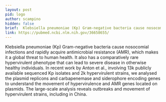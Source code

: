 ```yaml
---
layout: post
pid: logo
author: scampino
hidden: false
brief:  Klebsiella pneumoniae (Kp) Gram-negative bacteria cause nosocomial infections and rapidly acquire antimicrobial resistance (AMR), which makes it a global threat to human health. It also has a comparatively rare hypervirulent phenotype that can lead to severe disease in otherwise healthy individuals. In recent work by Anton et al., involving 13k publicly available sequenced Kp isolates and 2k hypervirulent strains, we analysed the plasmid replicons and carbapenemase and siderophore encoding genes to understand the movement of hypervirulence and AMR genes located on plasmids. The large-scale analysis reveals outbreaks and movement of hypervirulent strains, including in China.
link: https://pubmed.ncbi.nlm.nih.gov/36658655/
---
```


Klebsiella pneumoniae (Kp) Gram-negative bacteria cause nosocomial infections and rapidly acquire antimicrobial resistance (AMR), which makes it a global threat to human health. It also has a comparatively rare hypervirulent phenotype that can lead to severe disease in otherwise healthy individuals. In recent work by Anton et al., involving 13k publicly available sequenced Kp isolates and 2k hypervirulent strains, we analysed the plasmid replicons and carbapenemase and siderophore encoding genes to understand the movement of hypervirulence and AMR genes located on plasmids. The large-scale analysis reveals outbreaks and movement of hypervirulent strains, including in China.